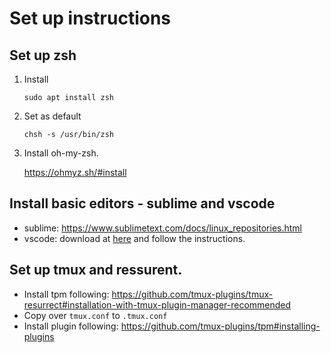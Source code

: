 # Set up instructions

## Set up zsh

1. Install

   ```
   sudo apt install zsh
   ```

2. Set as default

   ```
   chsh -s /usr/bin/zsh
   ```

3. Install oh-my-zsh.

   https://ohmyz.sh/#install

## Install basic editors - sublime and vscode

- sublime: https://www.sublimetext.com/docs/linux_repositories.html
- vscode: download at [here](https://code.visualstudio.com/download#) and
  follow the instructions.

## Set up tmux and ressurent.

- Install tpm following: https://github.com/tmux-plugins/tmux-resurrect#installation-with-tmux-plugin-manager-recommended
- Copy over `tmux.conf` to `.tmux.conf`
- Install plugin following: https://github.com/tmux-plugins/tpm#installing-plugins
